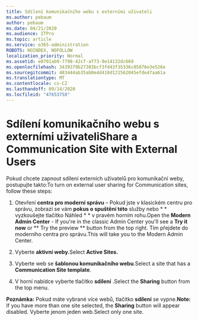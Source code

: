 ```yaml
---
title: Sdílení komunikačního webu s externími uživateli
ms.author: pebaum
author: pebaum
ms.date: 04/21/2020
ms.audience: ITPro
ms.topic: article
ms.service: o365-administration
ROBOTS: NOINDEX, NOFOLLOW
localization_priority: Normal
ms.assetid: e0701ab9-7798-42cf-af73-9e14132dc669
ms.openlocfilehash: 3439379b27303bcf3fd43f35336c05876e3e526e
ms.sourcegitcommit: 483444ab35ab0e4d410d121562045efde47aa61a
ms.translationtype: MT
ms.contentlocale: cs-CZ
ms.lasthandoff: 09/14/2020
ms.locfileid: "47653758"
---
```

# <a name="share-a-communication-site-with-external-users"></a><span data-ttu-id="4c3e4-102">Sdílení komunikačního webu s externími uživateli</span><span class="sxs-lookup"><span data-stu-id="4c3e4-102">Share a Communication Site with External Users</span></span>

<span data-ttu-id="4c3e4-103">Pokud chcete zapnout sdílení externích uživatelů pro komunikační weby, postupujte takto:</span><span class="sxs-lookup"><span data-stu-id="4c3e4-103">To turn on external user sharing for Communication sites, follow these steps:</span></span> 
  
1. <span data-ttu-id="4c3e4-104">Otevření **centra pro moderní správu** – Pokud jste v klasickém centru pro správu, zobrazí se vám **pokus o spuštění této** služby nebo \* \* vyzkoušejte tlačítko Náhled \* \* v pravém horním rohu.</span><span class="sxs-lookup"><span data-stu-id="4c3e4-104">Open the **Modern Admin Center** - If you're in the classic Admin Center you'll see a **Try it now** or \*\* Try the preview \*\* button from the top right.</span></span> <span data-ttu-id="4c3e4-105">Tím přejdete do moderního centra pro správu.</span><span class="sxs-lookup"><span data-stu-id="4c3e4-105">This will take you to the Modern Admin Center.</span></span> 
  
2. <span data-ttu-id="4c3e4-106">Vyberte **aktivní weby.**</span><span class="sxs-lookup"><span data-stu-id="4c3e4-106">Select **Active Sites.**</span></span>
  
3. <span data-ttu-id="4c3e4-107">Vyberte web se **šablonou komunikačního webu**.</span><span class="sxs-lookup"><span data-stu-id="4c3e4-107">Select a site that has a **Communication Site template**.</span></span> 
  
4. <span data-ttu-id="4c3e4-108">V horní nabídce vyberte tlačítko **sdílení** .</span><span class="sxs-lookup"><span data-stu-id="4c3e4-108">Select the **Sharing** button from the top menu.</span></span> 
  
 <span data-ttu-id="4c3e4-109">**Poznámka:** Pokud máte vybrané více webů, tlačítko **sdílení** se vypne.</span><span class="sxs-lookup"><span data-stu-id="4c3e4-109">**Note:** If you have more than one site selected, the **Sharing** button will appear disabled.</span></span> <span data-ttu-id="4c3e4-110">Vyberte jenom jeden web.</span><span class="sxs-lookup"><span data-stu-id="4c3e4-110">Select only one site.</span></span> 
  

